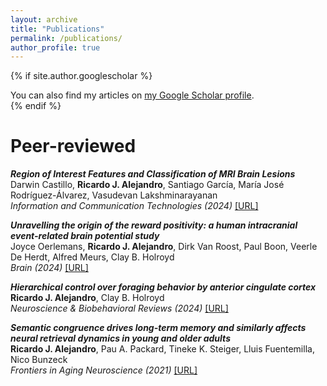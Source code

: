 ```yaml
---
layout: archive
title: "Publications"
permalink: /publications/
author_profile: true
---
```


{% if site.author.googlescholar %}
  <div class="wordwrap">You can also find my articles on <a href="{{site.author.googlescholar}}">my Google Scholar profile</a>.</div>
{% endif %}

<br>

Peer-reviewed
=====

***Region of Interest Features and Classification of MRI Brain Lesions***  
Darwin Castillo, **Ricardo J. Alejandro**, Santiago García, María José Rodríguez-Álvarez, Vasudevan Lakshminarayanan  
*Information and Communication Technologies (2024)* 
[[URL]](https://link.springer.com/chapter/10.1007/978-3-031-75431-9_4)

***Unravelling the origin of the reward positivity: a human intracranial event-related brain potential study***  
Joyce Oerlemans, **Ricardo J. Alejandro**, Dirk Van Roost, Paul Boon, Veerle De Herdt, Alfred Meurs, Clay B. Holroyd  
*Brain (2024)* 
[[URL]](https://academic.oup.com/brain/advance-article-abstract/doi/10.1093/brain/awae259/7727398)

***Hierarchical control over foraging behavior by anterior cingulate cortex***  
**Ricardo J. Alejandro**, Clay B. Holroyd  
*Neuroscience & Biobehavioral Reviews (2024)* 
[[URL]](https://www.sciencedirect.com/science/article/pii/S0149763424000927)  

***Semantic congruence drives long-term memory and similarly affects neural retrieval dynamics in young and older adults***  
**Ricardo J. Alejandro**, Pau A. Packard, Tineke K. Steiger, Lluis Fuentemilla, Nico Bunzeck  
*Frontiers in Aging Neuroscience (2021)* 
[[URL]](https://www.frontiersin.org/journals/aging-neuroscience/articles/10.3389/fnagi.2021.683908/full)